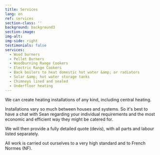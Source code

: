 ```yaml
---
title: Services
lang: en
ref: services
section-class: ''
background: background3
section-image: 
img-alt: 
img-side: right
testimonials: false
services:
  - Wood burners
  - Pellet Burners
  - Woodburning Range Cookers
  - Electric Range Cookers 
  - Back boilers to heat domestic hot water &amp; or radiators
  - Solar &amp; hot water storage tanks
  - Chimneys lined and sealed
  - Underfloor heating
---
```


  
We can create heating installations of any kind, including central heating.

Installations vary so much between houses and systems. So it's best to have a chat with Sean regarding your individual requirements and the most economic and efficient way they might be catered for.

We will then provide a fully detailed quote (devis), with all parts and labour listed separately.

All work is carried out ourselves to a very high standard and to French Normes (NF).




